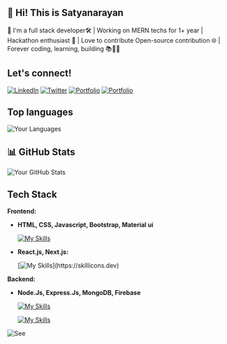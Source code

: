 ## 🚀 Hi! This is Satyanarayan
👋 I'm a full stack developer🛠️ | Working on MERN techs for 1+ year | Hackathon enthusiast 🚀 | Love to contribute Open-source contribution 🌐 | Forever coding, learning, building 📚👨‍💻
## Let's connect!
[![LinkedIn](https://img.shields.io/badge/LinkedIn-blue?style=flat&logo=linkedin)](https://www.linkedin.com/in/satyadalei/)
[![Twitter](https://img.shields.io/badge/Twitter-blue?style=flat&logo=twitter)](https://twitter.com/Satyana17786386)
[![Portfolio](https://img.shields.io/badge/Portfolio-yellow?style=flat&logo=google-chrome)](https://satyadalei.github.io/portfolio/)
[![Portfolio](https://img.shields.io/badge/Portfolio-black?style=flat&logo=google-chrome)]([https://satyadalei.github.io/portfolio/](https://satyadalei.github.io/portfolio/contents/Satya_common_CV.pdf))


## Top languages
![Your Languages](https://github-readme-stats.vercel.app/api/top-langs/?username=satyadalei&layout=compact&theme=radical)

## 📊 GitHub Stats

![Your GitHub Stats](https://github-readme-stats.vercel.app/api?username=satyadalei&show_icons=true&count_private=true&hide=prs&theme=radical)

## Tech Stack

**Frontend:** 

- **HTML, CSS, Javascript, Bootstrap, Material ui**

  [![My Skills](https://skillicons.dev/icons?i=html,css,js,bootstrap,materialui)](https://skillicons.dev)

- **React.js, Next.js:** 

   [![My Skills](https://skillicons.dev/icons?i=react,nextjs,)](https://skillicons.dev)


**Backend:** 

- **Node.Js, Express.Js, MongoDB, Firebase**

  [![My Skills](https://skillicons.dev/icons?i=nodejs,expressjs,mongo,firebase)](https://skillicons.dev)

  [![My Skills](https://skillicons.dev/icons?i=git,github,figma,vscode)](https://skillicons.dev)  

![See](https://komarev.com/ghpvc/?username=satyadalei&color=green)
